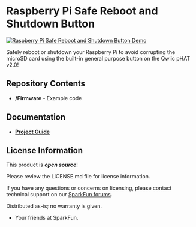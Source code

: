 Raspberry Pi Safe Reboot and Shutdown Button
========================================

[![Raspberry Pi Safe Reboot and Shutdown Button Demo](https://cdn.sparkfun.com//assets/learn_tutorials/1/1/7/1/Pi_Shutdown_Button.gif)](https://learn.sparkfun.com/tutorials/raspberry-pi-safe-reboot-and-shutdown-button)

Safely reboot or shutdown your Raspberry Pi to avoid corrupting the microSD card using the built-in general purpose button on the Qwiic pHAT v2.0!

Repository Contents
-------------------

* **/Firmware** - Example code 

Documentation
--------------
* **[Project Guide](https://learn.sparkfun.com/tutorials/raspberry-pi-safe-reboot-and-shutdown-button)**

License Information
-------------------

This product is _**open source**_! 

Please review the LICENSE.md file for license information. 

If you have any questions or concerns on licensing, please contact technical support on our [SparkFun forums](https://forum.sparkfun.com/viewforum.php?f=152).

Distributed as-is; no warranty is given.

- Your friends at SparkFun.

_<COLLABORATION CREDIT>_
